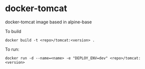 docker-tomcat
=============

docker-tomcat image based in alpine-base

To build

```
docker build -t <repo>/tomcat:<version> .
```

To run:

```
docker run -d --name=<name> -e "DEPLOY_ENV=dev" <repo>/tomcat:<version> 
```